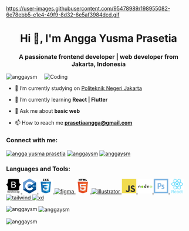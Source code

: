 https://user-images.githubusercontent.com/95478989/198955082-6e78ebb5-e1e4-49f9-8d32-6e5af3984dcd.gif



<h1 align="center">Hi 👋, I'm Angga Yusma Prasetia</h1>
<h3 align="center">A passionate frontend developer | web developer from Jakarta, Indonesia</h3>
<img align="right" alt="Coding" width="400" src="https://www.google.com/url?sa=i&url=https%3A%2F%2Fgithub.com%2Frudrabarad%2FGifs&psig=AOvVaw3fD9aFw5RSl99WvqrHiA_0&ust=1676554329548000&source=images&cd=vfe&ved=0CA8QjRxqFwoTCMic0tvRl_0CFQAAAAAdAAAAABBA.gif" />

<p align="left"> <img src="https://komarev.com/ghpvc/?username=anggaysm&label=Profile%20views&color=0e75b6&style=flat" alt="anggaysm" /> </p>

- 🔭 I’m currently studying on [Politeknik Negeri Jakarta](https://pnj.ac.id/)

- 🌱 I’m currently learning **React | Flutter**

- 💬 Ask me about **basic web**

- 📫 How to reach me **prasetiaangga@gmail.com**

<h3 align="left">Connect with me:</h3>
<p align="left">
<a href="https://linkedin.com/in/angga yusma prasetia" target="blank"><img align="center" src="https://raw.githubusercontent.com/rahuldkjain/github-profile-readme-generator/master/src/images/icons/Social/linked-in-alt.svg" alt="angga yusma prasetia" height="30" width="40" /></a>
<a href="https://instagram.com/anggaysm" target="blank"><img align="center" src="https://raw.githubusercontent.com/rahuldkjain/github-profile-readme-generator/master/src/images/icons/Social/instagram.svg" alt="anggaysm" height="30" width="40" /></a>
<a href="https://dribbble.com/anggaysm" target="blank"><img align="center" src="https://raw.githubusercontent.com/rahuldkjain/github-profile-readme-generator/master/src/images/icons/Social/dribbble.svg" alt="anggaysm" height="30" width="40" /></a>
</p>

<h3 align="left">Languages and Tools:</h3>
<p align="left"> <a href="https://getbootstrap.com" target="_blank" rel="noreferrer"> <img src="https://raw.githubusercontent.com/devicons/devicon/master/icons/bootstrap/bootstrap-plain-wordmark.svg" alt="bootstrap" width="40" height="40"/> </a> <a href="https://www.w3schools.com/cpp/" target="_blank" rel="noreferrer"> <img src="https://raw.githubusercontent.com/devicons/devicon/master/icons/cplusplus/cplusplus-original.svg" alt="cplusplus" width="40" height="40"/> </a> <a href="https://www.w3schools.com/css/" target="_blank" rel="noreferrer"> <img src="https://raw.githubusercontent.com/devicons/devicon/master/icons/css3/css3-original-wordmark.svg" alt="css3" width="40" height="40"/> </a> <a href="https://www.figma.com/" target="_blank" rel="noreferrer"> <img src="https://www.vectorlogo.zone/logos/figma/figma-icon.svg" alt="figma" width="40" height="40"/> </a> <a href="https://www.w3.org/html/" target="_blank" rel="noreferrer"> <img src="https://raw.githubusercontent.com/devicons/devicon/master/icons/html5/html5-original-wordmark.svg" alt="html5" width="40" height="40"/> </a> <a href="https://www.adobe.com/in/products/illustrator.html" target="_blank" rel="noreferrer"> <img src="https://www.vectorlogo.zone/logos/adobe_illustrator/adobe_illustrator-icon.svg" alt="illustrator" width="40" height="40"/> </a> <a href="https://developer.mozilla.org/en-US/docs/Web/JavaScript" target="_blank" rel="noreferrer"> <img src="https://raw.githubusercontent.com/devicons/devicon/master/icons/javascript/javascript-original.svg" alt="javascript" width="40" height="40"/> </a> <a href="https://nodejs.org" target="_blank" rel="noreferrer"> <img src="https://raw.githubusercontent.com/devicons/devicon/master/icons/nodejs/nodejs-original-wordmark.svg" alt="nodejs" width="40" height="40"/> </a> <a href="https://www.photoshop.com/en" target="_blank" rel="noreferrer"> <img src="https://raw.githubusercontent.com/devicons/devicon/master/icons/photoshop/photoshop-line.svg" alt="photoshop" width="40" height="40"/> </a> <a href="https://reactjs.org/" target="_blank" rel="noreferrer"> <img src="https://raw.githubusercontent.com/devicons/devicon/master/icons/react/react-original-wordmark.svg" alt="react" width="40" height="40"/> </a> <a href="https://tailwindcss.com/" target="_blank" rel="noreferrer"> <img src="https://www.vectorlogo.zone/logos/tailwindcss/tailwindcss-icon.svg" alt="tailwind" width="40" height="40"/> </a> <a href="https://www.adobe.com/products/xd.html" target="_blank" rel="noreferrer"> <img src="https://cdn.worldvectorlogo.com/logos/adobe-xd.svg" alt="xd" width="40" height="40"/> </a> </p>

<p><img align="left" src="https://github-readme-stats.vercel.app/api/top-langs?username=anggaysm&show_icons=true&locale=en&layout=compact" alt="anggaysm" /></p>

<p>&nbsp;<img align="center" src="https://github-readme-stats.vercel.app/api?username=anggaysm&show_icons=true&locale=en" alt="anggaysm" /></p>

<p><img align="center" src="https://github-readme-streak-stats.herokuapp.com/?user=anggaysm&" alt="anggaysm" /></p>
